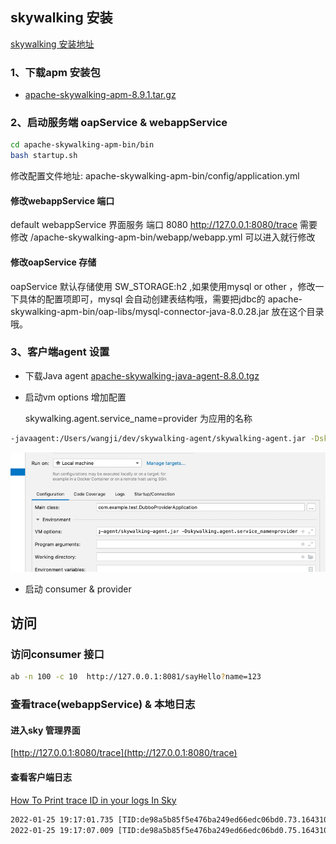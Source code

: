 ## skywalking 安装
[skywalking 安装地址](https://skywalking.apache.org/downloads/)

### 1、下载apm 安装包
* [apache-skywalking-apm-8.9.1.tar.gz](https://www.apache.org/dyn/closer.cgi/skywalking/8.9.1/apache-skywalking-apm-8.9.1.tar.gz)

### 2、启动服务端 oapService &  webappService

```bash 
cd apache-skywalking-apm-bin/bin
bash startup.sh 
```
修改配置文件地址: apache-skywalking-apm-bin/config/application.yml
#### 修改webappService 端口
default webappService 界面服务 端口 8080 http://127.0.0.1:8080/trace 需要修改 /apache-skywalking-apm-bin/webapp/webapp.yml 可以进入就行修改

#### 修改oapService 存储
oapService 默认存储使用 SW_STORAGE:h2 ,如果使用mysql or other ，修改一下具体的配置项即可，mysql 会自动创建表结构哦，需要把jdbc的 apache-skywalking-apm-bin/oap-libs/mysql-connector-java-8.0.28.jar 放在这个目录哦。

### 3、客户端agent 设置

* 下载Java agent [apache-skywalking-java-agent-8.8.0.tgz](https://www.apache.org/dyn/closer.cgi/skywalking/java-agent/8.8.0/apache-skywalking-java-agent-8.8.0.tgz)

* 启动vm options 增加配置
  
  skywalking.agent.service_name=provider 为应用的名称

```bash
-javaagent:/Users/wangji/dev/skywalking-agent/skywalking-agent.jar -Dskywalking.agent.service_name=provider
```
 
![idea 启动配置vm options](pic/vm-config.png)

* 启动 consumer & provider


## 访问

### 访问consumer 接口

```bash
ab -n 100 -c 10  http://127.0.0.1:8081/sayHello?name=123
```

### 查看trace(webappService) & 本地日志

#### 进入sky 管理界面

[http://127.0.0.1:8080/trace](http://127.0.0.1:8080/trace)

#### 查看客户端日志
[How To Print trace ID in your logs In Sky](https://skywalking.apache.org/docs/skywalking-java/v8.8.0/en/setup/service-agent/java-agent/application-toolkit-logback-1.x/)
```xml
2022-01-25 19:17:01.735 [TID:de98a5b85f5e476ba249ed66edc06bd0.73.16431094211580001] [DubboServerHandler-30.11.176.38:12345-thread-2] INFO  c.e.test.provider.DemoServiceImpl -[19:17:01] Hello 13446555, request from consumer: /30.11.176.38:62365
2022-01-25 19:17:07.009 [TID:de98a5b85f5e476ba249ed66edc06bd0.75.16431094270040001] [DubboServerHandler-30.11.176.38:12345-thread-3] INFO  c.e.test.provider.DemoServiceImpl -[19:17:07] Hello 123, request from consumer: /30.11.176.38:62365
```




